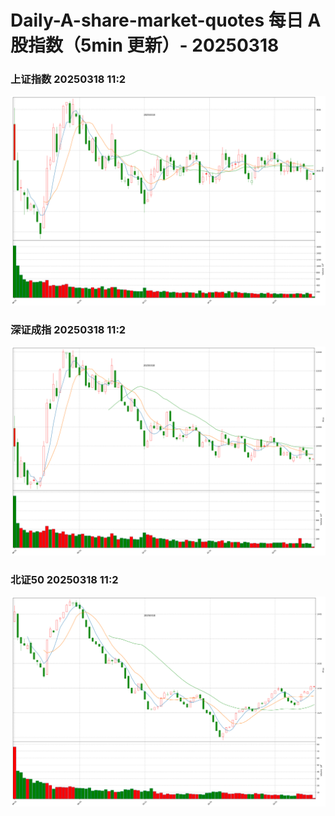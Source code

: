 
# Daily-A-share-market-quotes 每日 A 股指数（5min 更新）- 20250318

### 上证指数 20250318 11:2
![](./fig/2025/3/20250318-sh000001.png)

### 深证成指 20250318 11:2
![](./fig/2025/3/20250318-sz399001.png)

### 北证50 20250318 11:2
![](./fig/2025/3/20250318-bj899050.png)
